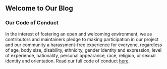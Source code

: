 ## Welcome to Our Blog

### Our Code of Conduct

In the interest of fostering an open and welcoming environment, we as contributors and maintainers pledge to making participation in our project and our community a harassment-free experience for everyone, regardless of age, body size, disability, ethnicity, gender identity and expression, level of experience, nationality, personal appearance, race, religion, or sexual identity and orientation. Read our full code of conduct [here](https://github.com/RefugeRestrooms/refugerestrooms/blob/develop/CODE_OF_CONDUCT.md).



